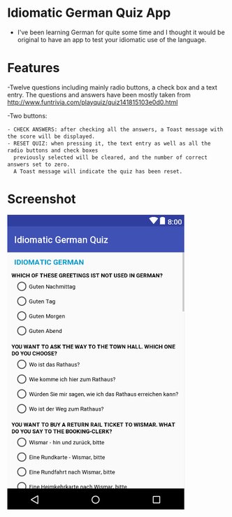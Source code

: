 # Idiomatic German Quiz App

- I've been learning German for quite some time and I thought it would be original to have an app to test your idiomatic use of the language. 

# Features 

-Twelve questions including mainly radio buttons, a check box and a text entry. The questions and answers have been mostly taken from http://www.funtrivia.com/playquiz/quiz141815103e0d0.html

-Two buttons:

	- CHECK ANSWERS: after checking all the answers, a Toast message with the score will be displayed.
	- RESET QUIZ: when pressing it, the text entry as well as all the radio buttons and check boxes 
	  previously selected will be cleared, and the number of correct answers set to zero. 
	  A Toast message will indicate the quiz has been reset.


# Screenshot
![screenshot](https://github.com/emgperez/android-projects/blob/master/Screenshots/IdiomaticGermanQuizApp/Screenshot.PNG)


